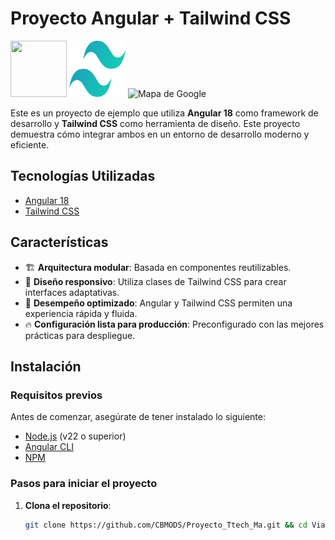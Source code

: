 # Proyecto Angular + Tailwind CSS

<img src="https://angular.io/assets/images/logos/angular/angular.svg" width="90" height="90" /> <img src="https://github.com/aniftyco/awesome-tailwindcss/raw/master/assets/logo.svg" width="90" height="90" />  <img width="90" height="90"
      src="https://maps.googleapis.com/maps/api/staticmap?center=40.714728,-73.998672&zoom=13&size=600x300&maptype=roadmap&key=AIzaSyA04BfR3nh8FdP-1LgbhFphflv7k5EfKY8" 
      alt="Mapa de Google" 
      class="w-full h-full object-cover rounded-lg"
    />

Este es un proyecto de ejemplo que utiliza **Angular 18** como framework de desarrollo y **Tailwind CSS** como herramienta de diseño. Este proyecto demuestra cómo integrar ambos en un entorno de desarrollo moderno y eficiente.

## Tecnologías Utilizadas

- [Angular 18](https://angular.io/)
- [Tailwind CSS](https://tailwindcss.com/)

## Características

- 🏗️ **Arquitectura modular**: Basada en componentes reutilizables.
- 🎨 **Diseño responsivo**: Utiliza clases de Tailwind CSS para crear interfaces adaptativas.
- 🚀 **Desempeño optimizado**: Angular y Tailwind CSS permiten una experiencia rápida y fluida.
- 🔥 **Configuración lista para producción**: Preconfigurado con las mejores prácticas para despliegue.

## Instalación

### Requisitos previos

Antes de comenzar, asegúrate de tener instalado lo siguiente:

- [Node.js](https://nodejs.org/) (v22 o superior)
- [Angular CLI](https://angular.io/cli)
- [NPM](https://www.npmjs.com/)

### Pasos para iniciar el proyecto

1. **Clona el repositorio**:

   ```bash
   git clone https://github.com/CBMODS/Proyecto_Ttech_Ma.git && cd Viajando_Hoy && npm install
